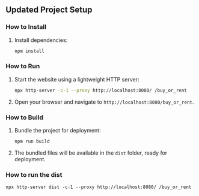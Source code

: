 ## Updated Project Setup

### How to Install
1. Install dependencies:
   ```bash
   npm install
   ```

### How to Run
1. Start the website using a lightweight HTTP server:
   ```bash
   npx http-server -c-1 --proxy http://localhost:8080/ /buy_or_rent
   ```
2. Open your browser and navigate to `http://localhost:8080/buy_or_rent`.

### How to Build
1. Bundle the project for deployment:
   ```bash
   npm run build
   ```
2. The bundled files will be available in the `dist` folder, ready for deployment.

### How to run the dist

```
npx http-server dist -c-1 --proxy http://localhost:8080/ /buy_or_rent
```